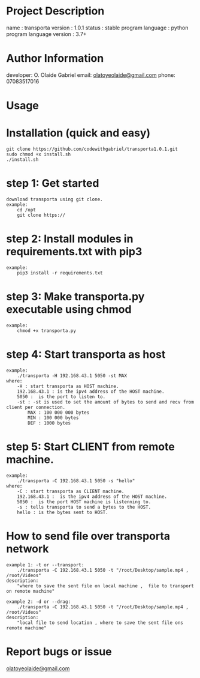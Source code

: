 Project Description
===================
name : transporta
version : 1.0.1
status : stable
program language : python
program language version : 3.7+


Author Information
==================
developer: O. Olaide Gabriel
email: olatoyeolaide@gmail.com
phone: 07083517016

Usage
==================
Installation (quick and easy)
==========================================
	git clone https://github.com/codewithgabriel/transporta1.0.1.git
	sudo chmod +x install.sh
	./install.sh

step 1: Get started
===============================================
	download transporta using git clone.
	example:
		cd /opt
		git clone https://
step 2: Install modules in requirements.txt with pip3
=======================================================
	example:
		pip3 install -r requirements.txt

step 3: Make transporta.py executable using chmod
===================================================
	example:
		chmod +x transporta.py
step 4: Start transporta as host
=========================================================
	example:
		./transporta -H 192.168.43.1 5050 -st MAX
	where:
		-H : start transporta as HOST machine.
		192.168.43.1 : is the ipv4 address of the HOST machine.
		5050 :  is the port to listen to.
		-st : -st is used to set the amount of bytes to send and recv from client per connection.
			MAX : 100 000 000 bytes
			MIN : 100 000 bytes
			DEF : 1000 bytes
step 5: Start CLIENT from remote machine.
==============================================
	example:
		./transporta -C 192.168.43.1 5050 -s "hello"
	where:
		-C : start transporta as CLIENT machine.
		192.168.43.1 :  is the ipv4 address of the HOST machine.
		5050 :  is the port HOST machine is listenning to.
		-s : tells transporta to send a bytes to the HOST.
		hello : is the bytes sent to HOST.

How to send file over transporta network
========================================
	example 1: -t or --transport:
		./transporta -C 192.168.43.1 5050 -t "/root/Desktop/sample.mp4 , /root/Videos"
	description:
		"where to save the sent file on local machine ,  file to transport on remote machine"
	
	example 2: -d or --drag:
		./transporta -C 192.168.43.1 5050 -t "/root/Desktop/sample.mp4 , /root/Videos"
	description:
		"local file to send location , where to save the sent file ons remote machine"


Report bugs or issue
=====================
olatoyeolaide@gmail.com

	
		
	
	
			
		 


